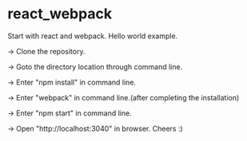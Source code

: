 # react_webpack

Start with react and webpack. Hello world example.

-> Clone the repository.

-> Goto the directory location through command line.

-> Enter "npm install" in command line.

-> Enter "webpack" in command line.(after completing the installation)

-> Enter "npm start" in command line.

-> Open "http://localhost:3040" in browser. Cheers :) 